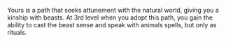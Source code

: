 Yours is a path that seeks attunement with the natural world, giving you a kinship with beasts. 
At 3rd level when you adopt this path, you gain the ability to cast the beast sense and speak with animals spells, but only as rituals.